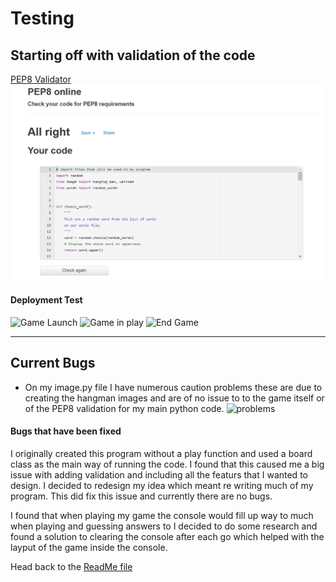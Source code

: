 # Testing

## Starting off with validation of the code

[PEP8 Validator](http://pep8online.com/)
![PEP8 Validation](testing//PEP8.PNG)

#### Deployment Test

![Game Launch]()
![Game in play]()
![End Game]()

---

## Current Bugs
- On my image.py file I have numerous caution problems these are due to creating the hangman images and are of no issue to
  to the game itself or of the PEP8 validation for my main python code.
  ![problems](testing//bugs.jpg)


#### Bugs that have been fixed
I originally created this program without a play function and used a board class as the main way of running the code.
I found that this caused me a big issue with adding validation and including all the featurs that I wanted to design. 
I decided to redesign my idea which meant re writing much of my program. This did fix this issue and currently there are
no bugs.

I found that when playing my game the console would fill up way to much when playing and guessing answers to I decided to 
do some research and found a solution to clearing the console after each go which helped with the layput of the game inside the console.

Head back to the [ReadMe file](README.md)